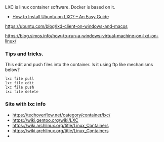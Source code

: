 LXC is linux container software. Docker is based on it. 

* [How to Install Ubuntu on LXC? – An Easy Guide](https://www.linuxfordevices.com/tutorials/ubuntu/install-ubuntu-on-lxc)

https://ubuntu.com/blog/lxd-client-on-windows-and-macos

https://blog.simos.info/how-to-run-a-windows-virtual-machine-on-lxd-on-linux/

### Tips and tricks.
This edit and push files into the container.  Is it using ftp like mechanisms below?

```
lxc file pull
lxc file edit
lxc file push
lxc file delete
```

### Site with lxc info
* https://techoverflow.net/category/container/lxc/
* https://wiki.gentoo.org/wiki/LXC
* https://wiki.archlinux.org/title/Linux_Containers
* https://wiki.archlinux.org/title/Linux_Containers
* 

